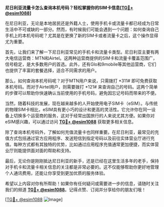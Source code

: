 **尼日利亚流量卡怎么查询本机号码？轻松掌握你的SIM卡信息[[TG💪+ @esim1088](https://t.me/s/esim1088)]**

在尼日利亚，无论是本地居民还是外籍人士，使用手机卡或流量卡都已经成为日常生活中不可或缺的一部分。然而，有时候我们可能会遇到一个问题：如何查询自己手机上的本机号码呢？尤其是在更换了新的SIM卡或者流量卡之后，这个操作显得尤为重要。

首先，让我们来了解一下尼日利亚常见的手机卡和流量卡类型。尼日利亚主要有两大电信运营商：MTN和Airtel。这两种运营商提供的SIM卡和流量卡覆盖范围广，信号稳定，是大多数用户的首选。此外，还有Glo和9mobile等其他运营商，它们也提供了丰富的套餐选择，适合不同需求的用户。

那么，如何查询本机号码呢？对于MTN用户来说，只需拨打 *311# 即可免费获取本机号码。而对于Airtel用户，则需要拨打 *121# 来查询自己的号码。这两个简单的步骤可以帮助你快速确认当前使用的手机号码，避免因忘记号码而带来的不便。

当然，随着科技的发展，现在越来越多的人开始使用电子SIM卡（eSIM）。与传统的物理SIM卡相比，eSIM具有更小巧的设计和更高的灵活性。它允许你在同一设备上切换多个运营商的服务，这对于经常出国旅行的人来说尤其方便。如果你对eSIM感兴趣，可以通过访问 **[TG💪+ @esim1088](https://t.me/s/esim1088)** 获取更多相关信息。

除了查询本机号码外，了解如何充值流量卡也同样重要。在尼日利亚，最常见的充值方式包括通过官方应用程序、发送短信到指定号码以及前往实体营业厅进行充值。每种方式都有其独特的优势，比如通过应用程序充值通常更加便捷，而实体营业厅则能提供面对面的帮助和支持。

最后，无论你是刚刚抵达尼日利亚的新手，还是已经在这里生活多年的老手，保持对手机卡和流量卡相关信息的关注都是非常必要的。这不仅能够帮助你更好地管理个人通讯费用，还能让你享受到更加优质的服务体验。

希望以上内容对你有所帮助！如果你有任何疑问或需要进一步的信息，请随时关注我们的频道 **[TG💪+ @esim1088](https://t.me/s/esim1088)**。记得点赞、订阅并分享给你的朋友们哦！

[[TG💪+ @esim1088](https://t.me/s/esim1088) ![Image](https://i.postimg.cc/4NQfJmqS/Snipaste-2025-05-13-00-14-12.png)]
